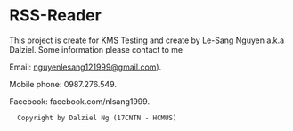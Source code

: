 # RSS-Reader

This project is create for KMS Testing and create by Le-Sang Nguyen a.k.a Dalziel. Some information please contact to me 

Email: nguyenlesang121999@gmail.com).

Mobile phone: 0987.276.549.

Facebook: facebook.com/nlsang1999.


      Copyright by Dalziel Ng (17CNTN - HCMUS)
